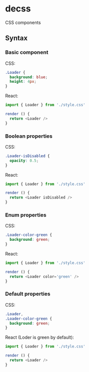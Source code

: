 # decss

CSS components

## Syntax


### Basic component 

CSS:
``` css
.Loader {
  background: blue;
  height: 4px;
}
```

React:
``` js
import { Loader } from './style.css'

render () {
  return <Loader />
}
```


### Boolean properties

CSS:
``` css
.Loader-isDisabled {
  opacity: 0.5;
}
```

React:
``` js
import { Loader } from './style.css'

render () {
  return <Loader isDisabled />
}
```

### Enum properties

CSS:
``` css
.Loader-color-green {
  background: green;
}
```

React:
``` js
import { Loader } from './style.css'

render () {
  return <Loader color='green' />
}
```

### Default properties

CSS:
``` css
.Loader, 
.Loader-color-green {
  background: green;
}
```

React (Loder is green by default):
``` js
import { Loader } from './style.css'

render () {
  return <Loader /> 
}
```
